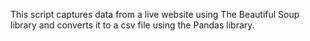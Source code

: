 This script captures data from a live website using The Beautiful Soup library and converts it to a csv file using the Pandas library.
